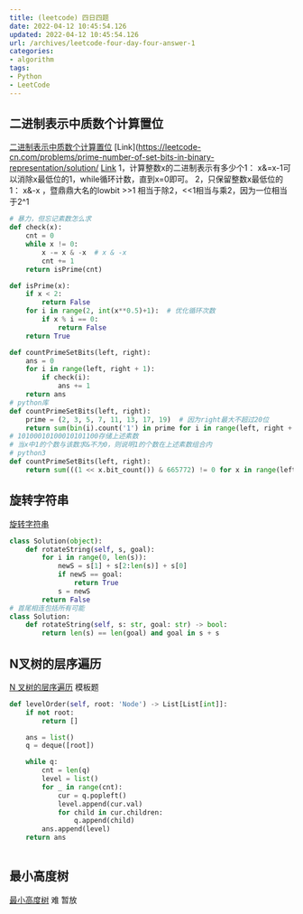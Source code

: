 ```yaml
---
title: (leetcode) 四日四题
date: 2022-04-12 10:45:54.126
updated: 2022-04-12 10:45:54.126
url: /archives/leetcode-four-day-four-answer-1
categories: 
- algorithm
tags: 
- Python
- LeetCode
---
```


## 二进制表示中质数个计算置位
[二进制表示中质数个计算置位](https://leetcode-cn.com/problems/prime-number-of-set-bits-in-binary-representation/)
[Link](https://leetcode-cn.com/problems/prime-number-of-set-bits-in-binary-representation/solution/
[Link](https://leetcode-cn.com/problems/prime-number-of-set-bits-in-binary-representation/solution/er-jin-zhi-biao-shi-zhong-zhi-shu-ge-ji-jy35g/1486534)
1，计算整数x的二进制表示有多少个1： x&=x-1可以消除x最低位的1，while循环计数，直到x=0即可。
2，只保留整数x最低位的1： x&-x ，暨鼎鼎大名的lowbit
&gt;&gt;1 相当于除2，<<1相当与乘2，因为一位相当于2^1
```python
# 暴力，但忘记素数怎么求
def check(x):
    cnt = 0
    while x != 0:
        x -= x & -x  # x & -x
        cnt += 1
    return isPrime(cnt)

def isPrime(x):
    if x < 2:
        return False
    for i in range(2, int(x**0.5)+1):  # 优化循环次数
        if x % i == 0:
            return False
    return True

def countPrimeSetBits(left, right):
    ans = 0
    for i in range(left, right + 1):
        if check(i):
            ans += 1
    return ans
# python库
def countPrimeSetBits(left, right):
    prime = (2, 3, 5, 7, 11, 13, 17, 19)  # 因为right最大不超过20位
    return sum(bin(i).count('1') in prime for i in range(left, right + 1))
# 10100010100010101100存储上述素数
# 当x中1的个数与该数求&不为0，则说明1的个数在上述素数组合内
# python3
def countPrimeSetBits(left, right):
    return sum(((1 << x.bit_count()) & 665772) != 0 for x in range(left, right + 1))

```
## 旋转字符串
[旋转字符串](https://leetcode-cn.com/problems/rotate-string/)
```python
class Solution(object):
    def rotateString(self, s, goal):
        for i in range(0, len(s)):
            newS = s[1] + s[2:len(s)] + s[0]
            if newS == goal:
                return True
            s = newS
        return False
# 首尾相连包括所有可能
class Solution:
    def rotateString(self, s: str, goal: str) -> bool:
        return len(s) == len(goal) and goal in s + s
```
## N叉树的层序遍历
[N 叉树的层序遍历](https://leetcode-cn.com/problems/n-ary-tree-level-order-traversal/)
模板题
```python
def levelOrder(self, root: 'Node') -> List[List[int]]:
    if not root:
        return []

    ans = list()
    q = deque([root])

    while q:
        cnt = len(q)
        level = list()
        for _ in range(cnt):
            cur = q.popleft()
            level.append(cur.val)
            for child in cur.children:
                q.append(child)
        ans.append(level)
    return ans
    
```
## 最小高度树
[最小高度树](https://leetcode-cn.com/problems/minimum-height-trees/)
难 暂放
